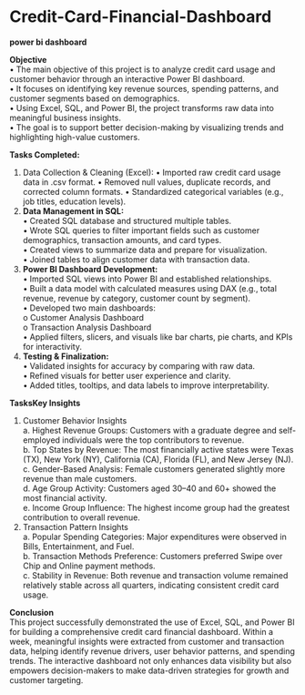 # Credit-Card-Financial-Dashboard

**power bi dashboard**

**Objective**  
•	The main objective of this project is to analyze credit card usage and customer behavior through an interactive Power BI dashboard.  
•	It focuses on identifying key revenue sources, spending patterns, and customer segments based on demographics.  
•	Using Excel, SQL, and Power BI, the project transforms raw data into meaningful business insights.  
•	The goal is to support better decision-making by visualizing trends and highlighting high-value customers.  

**Tasks Completed:** 
1.	Data Collection & Cleaning (Excel):
    •	Imported raw credit card usage data in .csv format.
    •	Removed null values, duplicate records, and corrected column formats.
    •	Standardized categorical variables (e.g., job titles, education levels).
2.	**Data Management in SQL:**  
    •	Created SQL database and structured multiple tables.  
    •	Wrote SQL queries to filter important fields such as customer demographics, transaction amounts, and card types.  
    •	Created views to summarize data and prepare for visualization.  
    •	Joined tables to align customer data with transaction data.  
3.	**Power BI Dashboard Development:**  
    •	Imported SQL views into Power BI and established relationships.  
    •	Built a data model with calculated measures using DAX (e.g., total revenue, revenue by category, customer count by segment).  
    •	Developed two main dashboards:  
           o Customer Analysis Dashboard  
           o Transaction Analysis Dashboard  
    •	Applied filters, slicers, and visuals like bar charts, pie charts, and KPIs for interactivity.  
4.	**Testing & Finalization:**  
    •	Validated insights for accuracy by comparing with raw data.  
    •	Refined visuals for better user experience and clarity.  
    •	Added titles, tooltips, and data labels to improve interpretability.  
  	
**TasksKey Insights**  
1.	Customer Behavior Insights  
    a.	Highest Revenue Groups: Customers with a graduate degree and self-employed individuals were the top contributors to revenue.  
    b.	Top States by Revenue: The most financially active states were Texas (TX), New York (NY), California (CA), Florida (FL), and New Jersey (NJ).    
    c.	Gender-Based Analysis: Female customers generated slightly more revenue than male customers.  
    d.	Age Group Activity: Customers aged 30–40 and 60+ showed the most financial activity.  
    e.	Income Group Influence: The highest income group had the greatest contribution to overall revenue.  
2.	Transaction Pattern Insights  
    a.	Popular Spending Categories: Major expenditures were observed in Bills, Entertainment, and Fuel.  
    b.	Transaction Methods Preference: Customers preferred Swipe over Chip and Online payment methods.  
    c.	Stability in Revenue: Both revenue and transaction volume remained relatively stable across all quarters, indicating consistent credit card usage.
  	
**Conclusion**  
This project successfully demonstrated the use of Excel, SQL, and Power BI for building a comprehensive credit card financial dashboard. Within a week, meaningful insights were extracted from customer and transaction data, helping identify revenue drivers, user behavior patterns, and spending trends. The interactive dashboard not only enhances data visibility but also empowers decision-makers to make data-driven strategies for growth and customer targeting.

